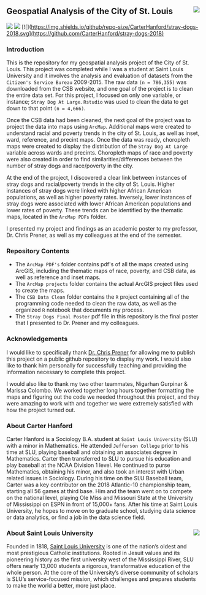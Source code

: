 ## Geospatial Analysis of the City of St. Louis <img src="https://slu-soc5650.github.io/images/logo.png" align="right" />

[![](https://img.shields.io/badge/semester-spring%202018-orange.svg)](https://github.com/CarterHanford/stray-dogs-2018)
[![](https://img.shields.io/badge/release-complete-green.svg)](https://github.com/CarterHanford/stray-dogs-2018)
[![](https://img.shields.io/github/repo-size/CarterHanford/stray-dogs-2018.svg](https://github.com/CarterHanford/stray-dogs-2018)

### Introduction

This is the repository for my geospatial analysis project of the City of St. Louis. This project was completed while I was a student at Saint Louis University and it involves the analysis and evaluation of datasets from the `Citizen's Service Bureau` 2009-2015.  The raw data `(n = 786,355)` was downloaded from the CSB website, and one goal of the project is to clean the entire data set.  For this project, I focused on only one variable, or instance; `Stray Dog At Large`.  `Rstudio` was used to clean the data to get down to that point `(n = 4,666)`. 

Once the CSB data had been cleaned, the next goal of the project was to project the data into maps using `ArcMap`. Additional maps were created to understand racial and poverty trends in the city of St. Louis, as well as inset, ward, reference, and precint maps.  Once the data was ready, choropleth maps were created to display the distribution of the `Stray Dog At Large` variable across wards and precints.  Choropleth maps of race and poverty were also created in order to find similarities/differences between the number of stray dogs and race/poverty in the city. 

At the end of the project, I discovered a clear link between instances of stray dogs and racial/poverty trends in the city of St. Louis.  Higher instances of stray dogs were linked with higher African American populations, as well as higher poverty rates.  Inversely, lower instances of stray dogs were associated with lower African American populations and lower rates of poverty.  These trends can be identified by the thematic maps, located in the `ArcMap PDFs` folder. 

I presented my project and findings as an academic poster to my professor, Dr. Chris Prener, as well as my colleagues at the end of the semester.

### Repository Contents

* The `ArcMap PDF's` folder contains pdf's of all the maps created using ArcGIS, including the thematic maps of race, poverty, and CSB data, as well as reference and inset maps. 
* The `ArcMap projects` folder contains the actual ArcGIS project files used to create the maps.
* The `CSB Data Clean` folder contains the `R` project containing all of the programming code needed to clean the raw data, as well as the organized `R` notebook that documents my process.
* The `Stray Dogs Final Poster` pdf file in this repository is the final poster that I presented to Dr. Prener and my colleagues.

### Acknowledgements

I would like to specifically thank [Dr. Chris Prener](https://chris-prener.github.io/) for allowing me to publish this project on a public github repository to display my work.  I would also like to thank him personally for successfully teaching and providing the information necessary to complete this project.

I would also like to thank my two other teammates, Nigarhan Gurpinar & Marissa Colombo. We worked together long hours together formatting the maps and figuring out the code we needed throughout this project, and they were amazing to work with and together we were extremely satisfied with how the project turned out.

### About Carter Hanford

Carter Hanford is a Sociology B.A. student at `Saint Louis University` (SLU) with a minor in Mathematics. He attended `Jefferson College` prior to his time at SLU, playing baseball and obtaining an associates degree in Mathematics. Carter then transferred to SLU to pursue his education and play baseball at the NCAA Division 1 level. He continued to purse Mathematics, obtaining his minor, and also took an interest with Urban related issues in Sociology. During his time on the SLU Baseball team, Carter was a key contributor on the 2018 Atlantic-10 championship team, starting all 56 games at third base. Him and the team went on to compete on the national level, playing Ole Miss and Missouri State at the University of Mississippi on ESPN in front of 15,000+ fans. After his time at Saint Louis University, he hopes to move on to graduate school, studying data science or data analytics, or find a job in the data science field.

### About Saint Louis University <img src="https://slu-soc5650.github.io/images/sluLogo.png" align="right" />

Founded in 1818, [Saint Louis University](http://wwww.slu.edu) is one of the nation’s oldest and most prestigious Catholic institutions. Rooted in Jesuit values and its pioneering history as the first university west of the Mississippi River, SLU offers nearly 13,000 students a rigorous, transformative education of the whole person. At the core of the University’s diverse community of scholars is SLU’s service-focused mission, which challenges and prepares students to make the world a better, more just place.